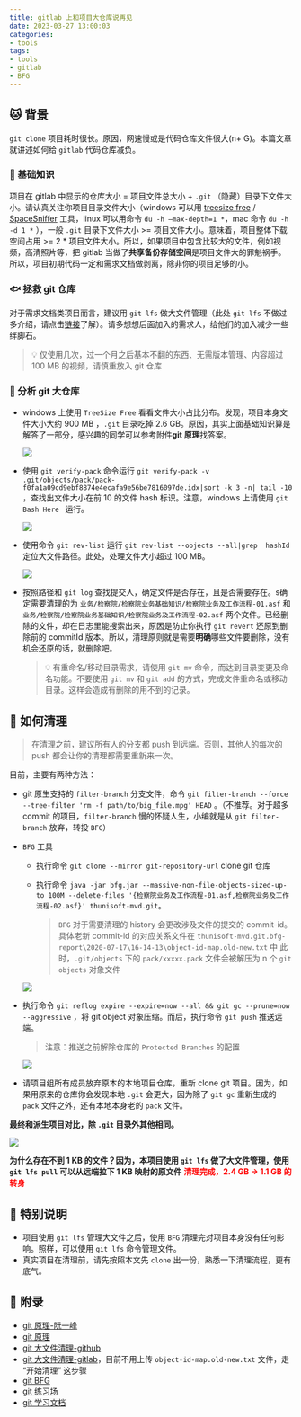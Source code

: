 ```yaml
---
title: gitlab 上和项目大仓库说再见
date: 2023-03-27 13:00:03
categories:
- tools
tags:
- tools
- gitlab
- BFG
---
```

## :cat: 背景

`git clone` 项目耗时很长。原因，网速慢或是代码仓库文件很大(n+ G)。本篇文章就讲述如何给 `gitlab` 代码仓库减负。

### :dog: 基础知识

项目在 gitlab 中显示的仓库大小 = 项目文件总大小 + `.git` （隐藏）目录下文件大小。请认真关注你项目目录文件大小（windows 可以用 [treesize free](https://www.jam-software.com/treesize_free) / [SpaceSniffer](http://www.uderzo.it/main_products/space_sniffer/download_alt.html) 工具，linux 可以用命令 `du -h –max-depth=1 *`，mac 命令 `du -h -d 1 *` ），一般 `.git` 目录下文件大小 >= 项目文件大小。意味着，项目整体下载空间占用 >= 2 * 项目文件大小。所以，如果项目中包含比较大的文件，例如视频，高清照片等，把 gitlab 当做了**共享备份存储空间**是项目文件大的罪魁祸手。所以，项目初期代码一定和需求文档做剥离，除非你的项目足够的小。

### :fish: 拯救 git 仓库

对于需求文档类项目而言，建议用 `git lfs` 做大文件管理（此处 `git lfs` 不做过多介绍，请点击[链接](https://git-lfs.github.com/)了解）。请多想想后面加入的需求人，给他们的加入减少一些绊脚石。

> :bulb: 仅使用几次，过一个月之后基本不翻的东西、无需版本管理、内容超过 100 MB 的视频，请慎重放入 git 仓库

### :whale: 分析 git 大仓库

- windows 上使用 `TreeSize Free`  看看文件大小占比分布。发现，项目本身文件大小大约 900 MB ，`.git` 目录吃掉 2.6 GB。原因，其实上面基础知识算是解答了一部分，感兴趣的同学可以参考附件**git 原理**找答案。

  ![](images/2023/gitlab_bigcodes/directory_image.png)

- 使用 `git verify-pack`  命令运行  `git verify-pack -v .git/objects/pack/pack-f0fa1a09cd9ebf8874e4ecafa9e56be7816097de.idx|sort -k 3 -n| tail -10` ，查找出文件大小在前 10 的文件 hash 标识。注意，windows 上请使用 `git Bash Here ` 运行。

  ![](images/2023/gitlab_bigcodes/git_xpack.png)

- 使用命令 `git rev-list` 运行 `git rev-list --objects --all|grep  hashId ` 定位大文件路径。此处，处理文件大小超过 100 MB。

  ![](images/2023/gitlab_bigcodes/directory_file.png)

- 按照路径和 `git log` 查找提交人，确定文件是否存在，且是否需要存在。s确定需要清理的为 `业务/检察院/检察院业务基础知识/检察院业务及工作流程-01.asf` 和 `业务/检察院/检察院业务基础知识/检察院业务及工作流程-02.asf` 两个文件。已经删除的文件，却在日志里能搜索出来，原因是防止你执行 `git revert` 还原到删除前的 commitId 版本。所以，清理原则就是需要**明确**哪些文件要删除，没有机会还原的话，就删除吧。

  > :bulb: 有重命名/移动目录需求，请使用 `git mv`  命令，而达到目录变更及命名功能。不要使用 `git mv` 和 `git add` 的方式，完成文件重命名或移动目录。这样会造成有删除的用不到的记录。

## :dolphin: 如何清理
> 在清理之前，建议所有人的分支都 push 到远端。否则，其他人的每次的 push 都会让你的清理都需要重新来一次。

目前，主要有两种方法：

- git 原生支持的 `filter-branch` 分支文件，命令 `git filter-branch --force --tree-filter 'rm -f path/to/big_file.mpg' HEAD` 。（不推荐。对于超多 commit 的项目，`filter-branch` 慢的怀疑人生，小编就是从 `git filter-branch` 放弃，转投 `BFG`）

-  `BFG` 工具

    - 执行命令 `git clone --mirror git-repository-url`  clone git 仓库

    - 执行命令 `java -jar bfg.jar --massive-non-file-objects-sized-up-to 100M --delete-files '{检察院业务及工作流程-01.asf,检察院业务及工作流程-02.asf}' thunisoft-mvd.git`。

      > `BFG` 对于需要清理的 history 会更改涉及文件的提交的 commit-id。具体老新 commit-id 的对应关系文件在 `thunisoft-mvd.git.bfg-report\2020-07-17\16-14-13\object-id-map.old-new.txt` 中 
      > 此时，`.git/objects` 下的  `pack/xxxxx.pack`  文件会被解压为  n 个 `git objects` 对象文件

    ![](images/2023/gitlab_bigcodes/log_for_bfg.png)

- 执行命令 `git reflog expire --expire=now --all && git gc --prune=now --aggressive` ，将 git object 对象压缩。而后，执行命令 `git push` 推送远端。

  > 注意：推送之前解除仓库的 `Protected Branches` 的配置


  ![](images/2023/gitlab_bigcodes/git_compress.png)


- 请项目组所有成员放弃原本的本地项目仓库，重新 clone git 项目。因为，如果用原来的仓库你会发现本地 `.git` 会更大，因为除了 `git gc` 重新生成的 `pack` 文件之外，还有本地本身老的 `pack` 文件。

**最终和派生项目对比，除 `.git` 目录外其他相同。**

![](images/2023/gitlab_bigcodes/gitcode_compare.png)

**为什么存在不到 1 KB 的文件？因为，本项目使用 `git lfs` 做了大文件管理，使用 `git lfs pull` 可以从远端拉下 1 KB 映射的原文件**
**<font color="red">清理完成，2.4 GB -> 1.1 GB 的转身</font>**

## :lion: 特别说明

- 项目使用 `git lfs` 管理大文件之后，使用 `BFG` 清理完对项目本身没有任何影响。照样，可以使用 `git lfs` 命令管理文件。
- 真实项目在清理前，请先按照本文先 `clone` 出一份，熟悉一下清理流程，更有底气。

## :horse: 附录

- [git 原理-阮一峰](http://www.ruanyifeng.com/blog/2018/10/git-internals.html)
- [git 原理](https://zhuanlan.zhihu.com/p/45510461)
- [git 大文件清理-github](https://docs.github.com/cn/github/managing-large-files/removing-files-from-git-large-file-storage#removing-a-single-file)
- [git 大文件清理-gitlab](http://gitlab.thunisoft.com/help/user/project/repository/reducing_the_repo_size_using_git.md)，目前不用上传 `object-id-map.old-new.txt` 文件，走 “开始清理” 这步骤
- [git BFG](https://rtyley.github.io/bfg-repo-cleaner/)
- [git 练习场](https://learngitbranching.js.org/?locale=zh_CN)
- [git 学习文档](https://git-scm.com/book/zh/v2)
